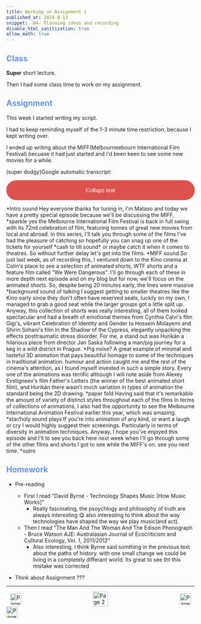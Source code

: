 ```yaml
---
title: Working on Assignment 1
published_at: 2024-8-13
snippet: -W4- Planning ideas and recording
disable_html_sanitization: true
allow_math: true
---
```


<h2 style="color:CornflowerBlue;">Class</h2>

**Super** short lecture.

Then I had some class time to work on my assignment.

<h2 style="color:CornflowerBlue;">Assignment</h2>

This week I started writing my script. 

I had to keep reminding myself of the 1-3 minute time restriction, because I kept writing over.

I ended up writing about the MIFF(Melbourneebourn International Film Festival) becuase it had just started and I'd been keen to see some new movies for a while.

<!DOCTYPE html>
<html>
<head>
<meta name="viewport" content="width=device-width, initial-scale=1">
<style>
.collapsible {
  background-color: #dd524c;
  color: white;
  border-radius: 50px;
  cursor: pointer;
  padding: 18px;
  width: 100%;
  border: none;
  text-align: center;
  outline: none;
  font-size: 15px;
}

.active, .collapsible:hover {
  background-color: #555;
}

.content {
  padding: 0 18px;
  display: none;
  overflow: hidden;
  background-color: #f1f1f1;
}
</style>
</head>
<body>

<p>(super dodgy)Google automatic transcript:</p>
<button type="button" class="collapsible">Collaps text</button>
<div class="content">
  <p>*Intro sound
Hey everyone thanks for tuning in, I'm Mataso and today we have a pretty special episode because we'll be discussing the MIFF, 
*sparkle
yes the Melbourne International Film Festival is back in full swing with its 72nd celebration of film, featuring tonnes of great new movies from local and abroad. In this series, I'll talk you through some of the films I've had the pleasure of catching so hopefully you can snag up one of the tickets for yourself 
*cash to till sound* 
or maybe catch it when it comes to theatres. 
So without further delay let's get into the films. 
*MIFF sound
So just last week, as of recording this, I ventured down to the Kino cinema at Colin's place to see a selection of animated shorts, WTF shorts and a feature film called "We Were Dangerous". I'll go through each of these in more depth next episode and on my blog but for now, we'll focus on the animated shorts. 
So, despite being 20 minutes early, the lines were massive
*background sound of talking
I suggest getting to smaller theatres like the Kino early since they don't often have reserved seats, luckily on my own, I managed to grab a good seat while the larger groups got a little split up. Anyway, this collection of shorts was really interesting, all of them looked spectacular and had a breath of emotional themes from Cynthia Calvi's film Gigi's, vibrant Celebration of Identity and Gender to Hossein Molayemi and Shirin Sohani's film In the Shadow of the Cypress, elegantly unpacking the effects posttraumatic stress disorder.
For me, a stand out was Hurikán a hilarious piece from director Jan Saska following a man/pig journey for a keg in a wild district in Prague. 
*Pig noise?
A great example of minimal and tasteful 3D animation that pays beautiful homage to some of the techniques in traditional animation. humour and action caught me and the rest of the cinema's attention, as I found myself invested in such a simple story.
Every one of the animations was terrific although I will note aside from Alexey Evstigneev's film Father's Letters (the winner of the best animated short film), and Hurikán there wasn't much variation in types of animation the standard being the 2D drawing. 
*paper fold
Having said that it's remarkable the amount of variety of distinct styles throughout each of the films
In terms of collections of animations, I also had the opportunity to see the Melbourne International Animation Festival earlier this year, which was amazing. 
*star/holy sound plays 
If you're into animation of any kind, or want a laugh or cry I would highly suggest their screenings. Particularly in terms of diversity in animation techniques.
Anyway, I hope you've enjoyed this episode and I'll to see you back here next week when I'll go through some of the other films and shorts I got to see while the MIFF's on. see you next time.
*outro</p>
</div>

<h2 style="color:CornflowerBlue;">Homework</h2>

- Pre-reading
    - First I read "David Byrne - Technology Shapes Music [How Music Works]"
        - Really fascinating, the psoychlogy and philosophy of truth are always interesting 😋 also interesting to think about the way technologies have shaped the way we play music(and act). 
    - Then I read "The Man And The Woman And The Edison Phonograph - Bruce Watson AJE: Australasian Journal of Ecocriticism and Cultural Ecology, Vol. 1, 2011/2012"
        - Also interesting, I think Byrne said somthing in the previous text about the paths of history. with one small change we could be living in a completely differant world. Its great to see tht this mistake was corrected

- Think about Assignment 
???

<script>
var coll = document.getElementsByClassName("collapsible");
var i;

for (i = 0; i < coll.length; i++) {
  coll[i].addEventListener("click", function() {
    this.classList.toggle("active");
    var content = this.nextElementSibling;
    if (content.style.display === "block") {
      content.style.display = "none";
    } else {
      content.style.display = "block";
    }
  });
}
</script>


</body>
</html>

---
<style>
.container {
    display: flex;
    justify-content: space-between;
    align-items: center;
    padding: 0 10px; /* Optional: Add some padding if needed */
}

.button {
    display: flex;
    align-items: center;
    /* Add additional styling for buttons if needed */
}

.button img {
    display: block;
}
</style>


<body>
    <div class="container">
        <a href="/03-learning-reaper-pt2" class="button left">
            <img id= "back_id" src="/Images/white/1.png" width="30" height="30" alt="Page 1">
        </a>
        <a href="/" class="button middle">
            <img id= "home_id" src="/Images/white/2.png" width="40" height="40" alt="Page 2">
        </a>
        <a href="/05-finnishing-assignment-1" class="button right">
            <img id= "next_id" src="/Images/white/3.png" width="30" height="30" alt="Page 3">
        </a>
    </div>
</body>

<img src="/Images/white/0.png" width="30" height="30" alt="Page 3">
